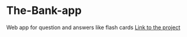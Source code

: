 # The-Bank-app
Web app for question and answers like flash cards
<a href="https://thebankapp-1.netlify.app/">Link to the project</a> 
